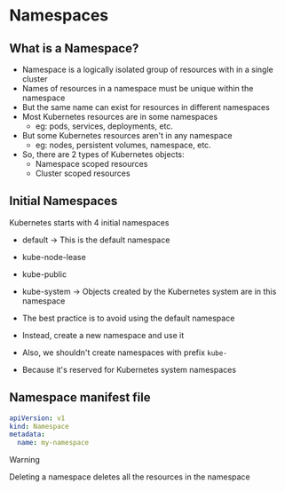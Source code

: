 # Namespaces

## What is a Namespace?

* Namespace is a logically isolated group of resources with in a single cluster
* Names of resources in a namespace must be unique within the namespace
* But the same name can exist for resources in different namespaces
* Most Kubernetes resources are in some namespaces
  * eg: pods, services, deployments, etc.
* But some Kubernetes resources aren't in any namespace
  * eg: nodes, persistent volumes, namespace, etc.
* So, there are 2 types of Kubernetes objects:
  * Namespace scoped resources
  * Cluster scoped resources

## Initial Namespaces

Kubernetes starts with 4 initial namespaces

* default -> This is the default namespace
* kube-node-lease
* kube-public 
* kube-system -> Objects created by the Kubernetes system are in this namespace

* The best practice is to avoid using the default namespace
* Instead, create a new namespace and use it
* Also, we shouldn't create namespaces with prefix `kube-`
* Because it's reserved for Kubernetes system namespaces

## Namespace manifest file

```yaml
apiVersion: v1
kind: Namespace
metadata:
  name: my-namespace
```

> [!WARNING] 
> Deleting a namespace deletes all the resources in the namespace 
